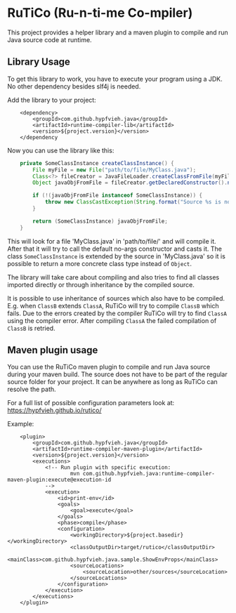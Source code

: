 # RuTiCo (Ru-n-ti-me Co-mpiler)

This project provides a helper library and a maven plugin to compile and run Java source code at runtime.

## Library Usage

To get this library to work, you have to execute your program using a JDK.
No other dependency besides slf4j is needed.

Add the library to your project:
```
    <dependency>
        <groupId>com.github.hypfvieh.java</groupId>
        <artifactId>runtime-compiler-lib</artifactId>
        <version>${project.version}</version>
    </dependency
```

Now you can use the library like this:
```java
    private SomeClassInstance createClassInstance() {
        File myFile = new File("path/to/file/MyClass.java");
        Class<?> fileCreator = JavaFileLoader.createClassFromFile(myFile.getAbsolutePath());
        Object javaObjFromFile = fileCreator.getDeclaredConstructor().newInstance();

        if (!(javaObjFromFile instanceof SomeClassInstance)) {
            throw new ClassCastException(String.format("Source %s is not a subclass of %s", myFile, SomeClassInstance.class.getName()));
        }

        return (SomeClassInstance) javaObjFromFile;
    }
```

This will look for a file 'MyClass.java' in 'path/to/file/' and will compile it.
After that it will try to call the default no-args constructor and casts it.
The class `SomeClassInstance` is extended by the source in 'MyClass.java' so it is possible to
return a more concrete class type instead of `Object`.

The library will take care about compiling and also tries to find all classes imported directly or through inheritance by the
compiled source.

It is possible to use inheritance of sources which also have to be compiled.
E.g. when `ClassB` extends `ClassA`, RuTiCo will try to compile `ClassB` which fails.
Due to the errors created by the compiler RuTiCo will try to find `ClassA` using the compiler error.
After compiling `ClassA` the failed compilation of `ClassB` is retried.

## Maven plugin usage
You can use the RuTiCo maven plugin to compile and run Java source during your maven build.
The source does not have to be part of the regular source folder for your project. It can be anywhere
as long as RuTiCo can resolve the path.

For a full list of possible configuration parameters look at: https://hypfvieh.github.io/rutico/

Example:
```
    <plugin>
        <groupId>com.github.hypfvieh.java</groupId>
        <artifactId>runtime-compiler-maven-plugin</artifactId>
        <version>${project.version}</version>
        <executions>
            <!-- Run plugin with specific execution:
                    mvn com.github.hypfvieh.java:runtime-compiler-maven-plugin:execute@execution-id
            -->
            <execution>
                <id>print-env</id>
                <goals>
                    <goal>execute</goal>
                </goals>
                <phase>compile</phase>
                <configuration>
                    <workingDirectory>${project.basedir}</workingDirectory>
                    <classOutputDir>target/rutico</classOutputDir>
                    <mainClass>com.github.hypfvieh.java.sample.ShowEnvProps</mainClass>
                    <sourceLocations>
                        <sourceLocation>other/sources</sourceLocation>
                    </sourceLocations>
                </configuration>
            </execution>
        </executions>
    </plugin>
```
